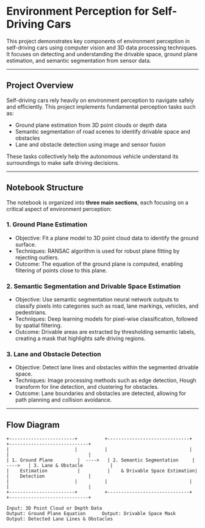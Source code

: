 # Environment Perception for Self-Driving Cars

This project demonstrates key components of environment perception in self-driving cars using computer vision and 3D data processing techniques. It focuses on detecting and understanding the drivable space, ground plane estimation, and semantic segmentation from sensor data.

---

## Project Overview

Self-driving cars rely heavily on environment perception to navigate safely and efficiently. This project implements fundamental perception tasks such as:

- Ground plane estimation from 3D point clouds or depth data
- Semantic segmentation of road scenes to identify drivable space and obstacles
- Lane and obstacle detection using image and sensor fusion

These tasks collectively help the autonomous vehicle understand its surroundings to make safe driving decisions.

---

## Notebook Structure

The notebook is organized into **three main sections**, each focusing on a critical aspect of environment perception:

### 1. **Ground Plane Estimation**
- Objective: Fit a plane model to 3D point cloud data to identify the ground surface.
- Techniques: RANSAC algorithm is used for robust plane fitting by rejecting outliers.
- Outcome: The equation of the ground plane is computed, enabling filtering of points close to this plane.

### 2. **Semantic Segmentation and Drivable Space Estimation**
- Objective: Use semantic segmentation neural network outputs to classify pixels into categories such as road, lane markings, vehicles, and pedestrians.
- Techniques: Deep learning models for pixel-wise classification, followed by spatial filtering.
- Outcome: Drivable areas are extracted by thresholding semantic labels, creating a mask that highlights safe driving regions.

### 3. **Lane and Obstacle Detection**
- Objective: Detect lane lines and obstacles within the segmented drivable space.
- Techniques: Image processing methods such as edge detection, Hough transform for line detection, and clustering for obstacles.
- Outcome: Lane boundaries and obstacles are detected, allowing for path planning and collision avoidance.

---

## Flow Diagram

```plaintext
+------------------------+          +------------------------------+          +-----------------------------+
|                        |          |                              |          |                             |
| 1. Ground Plane         |  ---->   | 2. Semantic Segmentation     |  ---->   | 3. Lane & Obstacle          |
|    Estimation           |          |    & Drivable Space Estimation|          |    Detection                |
|                        |          |                              |          |                             |
+------------------------+          +------------------------------+          +-----------------------------+

Input: 3D Point Cloud or Depth Data
Output: Ground Plane Equation      Output: Drivable Space Mask           Output: Detected Lane Lines & Obstacles
